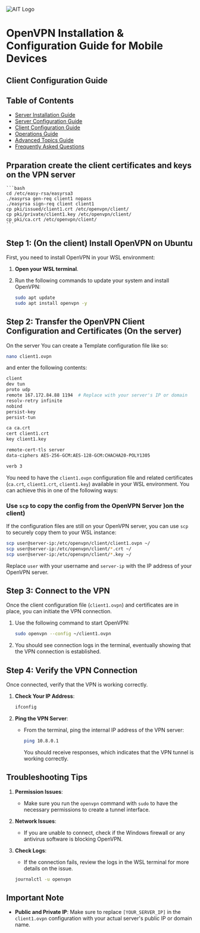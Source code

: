 ![AIT Logo](https://www.ait.co.th/wp-content/uploads/2023/03/logo.png)

# OpenVPN Installation & Configuration Guide for Mobile Devices

## Client Configuration Guide

<style>
{% include styles.css %}
</style>

<div class="container">
    <div class="sidebar">
        <h2>Table of Contents</h2>
        <ul>
            <li><a href="INSTALL.md">Server Installation Guide</a></li>
            <li><a href="CONFIG.md">Server Configuration Guide</a></li>
            <li><a href="CLIENT.md">Client Configuration Guide</a></li>
            <li><a href="OPERATIONS.md">Operations Guide</a></li>
            <li><a href="ADVANCED.md">Advanced Topics Guide</a></li>
            <li><a href="FAQ.md">Frequently Asked Questions</a></li>
        </ul>
    </div>
</div>

## Prparation create the client certificates and keys on the VPN server

    ```bash
    cd /etc/easy-rsa/easyrsa3
    ./easyrsa gen-req client1 nopass
    ./easyrsa sign-req client client1
    cp pki/issued/client1.crt /etc/openvpn/client/
    cp pki/private/client1.key /etc/openvpn/client/
    cp pki/ca.crt /etc/openvpn/client/
    ```

## Step 1: (On the client) Install OpenVPN on Ubuntu

First, you need to install OpenVPN in your WSL environment:

1. **Open your WSL terminal**.
2. Run the following commands to update your system and install OpenVPN:

   ```bash
   sudo apt update
   sudo apt install openvpn -y
   ```

## Step 2: Transfer the OpenVPN Client Configuration and Certificates (On the server)

On the server You can create a Template configuration file like so:

```bash
nano client1.ovpn
```

and enter the following contents:

```bash
client
dev tun
proto udp
remote 167.172.84.88 1194  # Replace with your server's IP or domain
resolv-retry infinite
nobind
persist-key
persist-tun

ca ca.crt
cert client1.crt
key client1.key

remote-cert-tls server
data-ciphers AES-256-GCM:AES-128-GCM:CHACHA20-POLY1305

verb 3

```

You need to have the `client1.ovpn` configuration file and related certificates (`ca.crt`, `client1.crt`, `client1.key`) available in your WSL environment. You can achieve this in one of the following ways:

### Use `scp` to copy the config from the OpenVPN Server )on the client)

If the configuration files are still on your OpenVPN server, you can use `scp` to securely copy them to your WSL instance:

```bash
scp user@server-ip:/etc/openvpn/client/client1.ovpn ~/
scp user@server-ip:/etc/openvpn/client/*.crt ~/
scp user@server-ip:/etc/openvpn/client/*.key ~/
```

Replace `user` with your username and `server-ip` with the IP address of your OpenVPN server.

## Step 3: Connect to the VPN

Once the client configuration file (`client1.ovpn`) and certificates are in place, you can initiate the VPN connection.

1. Use the following command to start OpenVPN:

   ```bash
   sudo openvpn --config ~/client1.ovpn
   ```

2. You should see connection logs in the terminal, eventually showing that the VPN connection is established.

## Step 4: Verify the VPN Connection

Once connected, verify that the VPN is working correctly.

1. **Check Your IP Address**:
   ```bash
   ifconfig
   ```
2. **Ping the VPN Server**:

   - From the terminal, ping the internal IP address of the VPN server:
     ```bash
     ping 10.8.0.1
     ```
     You should receive responses, which indicates that the VPN tunnel is working correctly.

## Troubleshooting Tips

1. **Permission Issues**:

   - Make sure you run the `openvpn` command with `sudo` to have the necessary permissions to create a tunnel interface.

2. **Network Issues**:

   - If you are unable to connect, check if the Windows firewall or any antivirus software is blocking OpenVPN.

3. **Check Logs**:

   - If the connection fails, review the logs in the WSL terminal for more details on the issue.

   ```bash
   journalctl -u openvpn
   ```

## Important Note

- **Public and Private IP**: Make sure to replace `[YOUR_SERVER_IP]` in the `client1.ovpn` configuration with your actual server's public IP or domain name.
